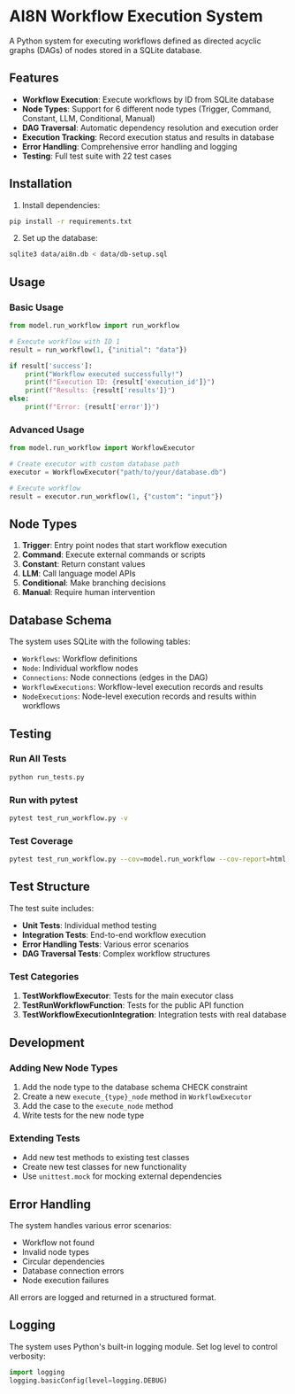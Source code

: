 # AI8N Workflow Execution System

A Python system for executing workflows defined as directed acyclic graphs (DAGs) of nodes stored in a SQLite database.

## Features

- **Workflow Execution**: Execute workflows by ID from SQLite database
- **Node Types**: Support for 6 different node types (Trigger, Command, Constant, LLM, Conditional, Manual)
- **DAG Traversal**: Automatic dependency resolution and execution order
- **Execution Tracking**: Record execution status and results in database
- **Error Handling**: Comprehensive error handling and logging
- **Testing**: Full test suite with 22 test cases

## Installation

1. Install dependencies:
```bash
pip install -r requirements.txt
```

2. Set up the database:
```bash
sqlite3 data/ai8n.db < data/db-setup.sql
```

## Usage

### Basic Usage

```python
from model.run_workflow import run_workflow

# Execute workflow with ID 1
result = run_workflow(1, {"initial": "data"})

if result['success']:
    print("Workflow executed successfully!")
    print(f"Execution ID: {result['execution_id']}")
    print(f"Results: {result['results']}")
else:
    print(f"Error: {result['error']}")
```

### Advanced Usage

```python
from model.run_workflow import WorkflowExecutor

# Create executor with custom database path
executor = WorkflowExecutor("path/to/your/database.db")

# Execute workflow
result = executor.run_workflow(1, {"custom": "input"})
```

## Node Types

1. **Trigger**: Entry point nodes that start workflow execution
2. **Command**: Execute external commands or scripts
3. **Constant**: Return constant values
4. **LLM**: Call language model APIs
5. **Conditional**: Make branching decisions
6. **Manual**: Require human intervention

## Database Schema

The system uses SQLite with the following tables:
- `Workflows`: Workflow definitions
- `Node`: Individual workflow nodes
- `Connections`: Node connections (edges in the DAG)
- `WorkflowExecutions`: Workflow-level execution records and results
- `NodeExecutions`: Node-level execution records and results within workflows

## Testing

### Run All Tests

```bash
python run_tests.py
```

### Run with pytest

```bash
pytest test_run_workflow.py -v
```

### Test Coverage

```bash
pytest test_run_workflow.py --cov=model.run_workflow --cov-report=html
```

## Test Structure

The test suite includes:

- **Unit Tests**: Individual method testing
- **Integration Tests**: End-to-end workflow execution
- **Error Handling Tests**: Various error scenarios
- **DAG Traversal Tests**: Complex workflow structures

### Test Categories

1. **TestWorkflowExecutor**: Tests for the main executor class
2. **TestRunWorkflowFunction**: Tests for the public API function
3. **TestWorkflowExecutionIntegration**: Integration tests with real database

## Development

### Adding New Node Types

1. Add the node type to the database schema CHECK constraint
2. Create a new `execute_{type}_node` method in `WorkflowExecutor`
3. Add the case to the `execute_node` method
4. Write tests for the new node type

### Extending Tests

- Add new test methods to existing test classes
- Create new test classes for new functionality
- Use `unittest.mock` for mocking external dependencies

## Error Handling

The system handles various error scenarios:
- Workflow not found
- Invalid node types
- Circular dependencies
- Database connection errors
- Node execution failures

All errors are logged and returned in a structured format.

## Logging

The system uses Python's built-in logging module. Set log level to control verbosity:

```python
import logging
logging.basicConfig(level=logging.DEBUG)
```
